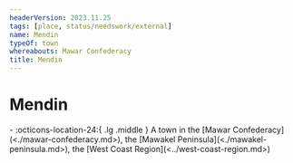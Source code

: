 ```yaml
---
headerVersion: 2023.11.25
tags: [place, status/needswork/external]
name: Mendin
typeOf: town
whereabouts: Mawar Confederacy
title: Mendin
---
```

# Mendin
<div class="grid cards ext-narrow-margin ext-one-column" markdown>
-    :octicons-location-24:{ .lg .middle } A town in the [Mawar Confederacy](<./mawar-confederacy.md>), the [Mawakel Peninsula](<./mawakel-peninsula.md>), the [West Coast Region](<../west-coast-region.md>)  
</div>




